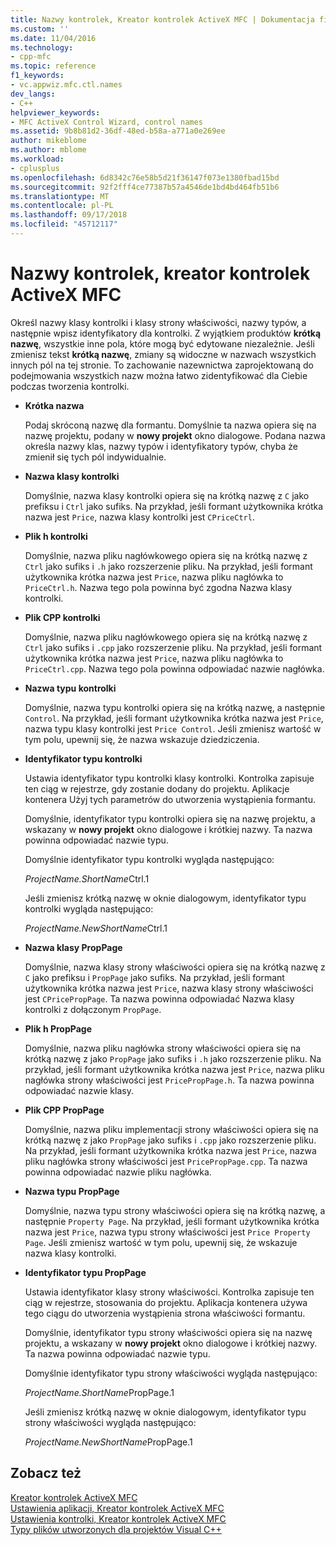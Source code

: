 ```yaml
---
title: Nazwy kontrolek, Kreator kontrolek ActiveX MFC | Dokumentacja firmy Microsoft
ms.custom: ''
ms.date: 11/04/2016
ms.technology:
- cpp-mfc
ms.topic: reference
f1_keywords:
- vc.appwiz.mfc.ctl.names
dev_langs:
- C++
helpviewer_keywords:
- MFC ActiveX Control Wizard, control names
ms.assetid: 9b8b81d2-36df-48ed-b58a-a771a0e269ee
author: mikeblome
ms.author: mblome
ms.workload:
- cplusplus
ms.openlocfilehash: 6d8342c76e58b5d21f36147f073e1380fbad15bd
ms.sourcegitcommit: 92f2fff4ce77387b57a4546de1bd4bd464fb51b6
ms.translationtype: MT
ms.contentlocale: pl-PL
ms.lasthandoff: 09/17/2018
ms.locfileid: "45712117"
---
```

# <a name="control-names-mfc-activex-control-wizard"></a>Nazwy kontrolek, kreator kontrolek ActiveX MFC
Określ nazwy klasy kontrolki i klasy strony właściwości, nazwy typów, a następnie wpisz identyfikatory dla kontrolki. Z wyjątkiem produktów **krótką nazwę**, wszystkie inne pola, które mogą być edytowane niezależnie. Jeśli zmienisz tekst **krótką nazwę**, zmiany są widoczne w nazwach wszystkich innych pól na tej stronie. To zachowanie nazewnictwa zaprojektowaną do podejmowania wszystkich nazw można łatwo zidentyfikować dla Ciebie podczas tworzenia kontrolki.  
  
- **Krótka nazwa**

   Podaj skróconą nazwę dla formantu. Domyślnie ta nazwa opiera się na nazwę projektu, podany w **nowy projekt** okno dialogowe. Podana nazwa określa nazwy klas, nazwy typów i identyfikatory typów, chyba że zmienił się tych pól indywidualnie.  
  
- **Nazwa klasy kontrolki**

   Domyślnie, nazwa klasy kontrolki opiera się na krótką nazwę z `C` jako prefiksu i `Ctrl` jako sufiks. Na przykład, jeśli formant użytkownika krótka nazwa jest `Price`, nazwa klasy kontrolki jest `CPriceCtrl`.  
  
- **Plik h kontrolki**

   Domyślnie, nazwa pliku nagłówkowego opiera się na krótką nazwę z `Ctrl` jako sufiks i `.h` jako rozszerzenie pliku. Na przykład, jeśli formant użytkownika krótka nazwa jest `Price`, nazwa pliku nagłówka to `PriceCtrl.h`. Nazwa tego pola powinna być zgodna Nazwa klasy kontrolki.  
  
- **Plik CPP kontrolki**

   Domyślnie, nazwa pliku nagłówkowego opiera się na krótką nazwę z `Ctrl` jako sufiks i `.cpp` jako rozszerzenie pliku. Na przykład, jeśli formant użytkownika krótka nazwa jest `Price`, nazwa pliku nagłówka to `PriceCtrl.cpp`. Nazwa tego pola powinna odpowiadać nazwie nagłówka.  
  
- **Nazwa typu kontrolki**

   Domyślnie, nazwa typu kontrolki opiera się na krótką nazwę, a następnie `Control`. Na przykład, jeśli formant użytkownika krótka nazwa jest `Price`, nazwa typu klasy kontrolki jest `Price Control`. Jeśli zmienisz wartość w tym polu, upewnij się, że nazwa wskazuje dziedziczenia.  
  
- **Identyfikator typu kontrolki**

   Ustawia identyfikator typu kontrolki klasy kontrolki. Kontrolka zapisuje ten ciąg w rejestrze, gdy zostanie dodany do projektu. Aplikacje kontenera Użyj tych parametrów do utworzenia wystąpienia formantu.  
  
   Domyślnie, identyfikator typu kontrolki opiera się na nazwę projektu, a wskazany w **nowy projekt** okno dialogowe i krótkiej nazwy. Ta nazwa powinna odpowiadać nazwie typu.  
  
   Domyślnie identyfikator typu kontrolki wygląda następująco:  
  
   *ProjectName.ShortName*Ctrl.1  
  
   Jeśli zmienisz krótką nazwę w oknie dialogowym, identyfikator typu kontrolki wygląda następująco:  
  
   *ProjectName.NewShortName*Ctrl.1  
  
- **Nazwa klasy PropPage**

   Domyślnie, nazwa klasy strony właściwości opiera się na krótką nazwę z `C` jako prefiksu i `PropPage` jako sufiks. Na przykład, jeśli formant użytkownika krótka nazwa jest `Price`, nazwa klasy strony właściwości jest `CPricePropPage`. Ta nazwa powinna odpowiadać Nazwa klasy kontrolki z dołączonym `PropPage`.  
  
- **Plik h PropPage**

   Domyślnie, nazwa pliku nagłówka strony właściwości opiera się na krótką nazwę z jako `PropPage` jako sufiks i `.h` jako rozszerzenie pliku. Na przykład, jeśli formant użytkownika krótka nazwa jest `Price`, nazwa pliku nagłówka strony właściwości jest `PricePropPage.h`. Ta nazwa powinna odpowiadać nazwie klasy.  
  
- **Plik CPP PropPage**

   Domyślnie, nazwa pliku implementacji strony właściwości opiera się na krótką nazwę z jako `PropPage` jako sufiks i `.cpp` jako rozszerzenie pliku. Na przykład, jeśli formant użytkownika krótka nazwa jest `Price`, nazwa pliku nagłówka strony właściwości jest `PricePropPage.cpp`. Ta nazwa powinna odpowiadać nazwie pliku nagłówka.  
  
- **Nazwa typu PropPage**

   Domyślnie, nazwa typu strony właściwości opiera się na krótką nazwę, a następnie `Property Page`. Na przykład, jeśli formant użytkownika krótka nazwa jest `Price`, nazwa typu strony właściwości jest `Price Property Page`. Jeśli zmienisz wartość w tym polu, upewnij się, że wskazuje nazwa klasy kontrolki.  
  
- **Identyfikator typu PropPage**

   Ustawia identyfikator klasy strony właściwości. Kontrolka zapisuje ten ciąg w rejestrze, stosowania do projektu. Aplikacja kontenera używa tego ciągu do utworzenia wystąpienia strona właściwości formantu.  
  
   Domyślnie, identyfikator typu strony właściwości opiera się na nazwę projektu, a wskazany w **nowy projekt** okno dialogowe i krótkiej nazwy. Ta nazwa powinna odpowiadać nazwie typu.  
  
   Domyślnie identyfikator typu strony właściwości wygląda następująco:  
  
   *ProjectName.ShortName*PropPage.1  
  
   Jeśli zmienisz krótką nazwę w oknie dialogowym, identyfikator typu strony właściwości wygląda następująco:  
  
   *ProjectName.NewShortName*PropPage.1  
  
## <a name="see-also"></a>Zobacz też  
 [Kreator kontrolek ActiveX MFC](../../mfc/reference/mfc-activex-control-wizard.md)   
 [Ustawienia aplikacji, Kreator kontrolek ActiveX MFC](../../mfc/reference/application-settings-mfc-activex-control-wizard.md)   
 [Ustawienia kontrolki, Kreator kontrolek ActiveX MFC](../../mfc/reference/control-settings-mfc-activex-control-wizard.md)   
 [Typy plików utworzonych dla projektów Visual C++](../../ide/file-types-created-for-visual-cpp-projects.md)


